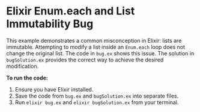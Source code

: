 # Elixir Enum.each and List Immutability Bug

This example demonstrates a common misconception in Elixir: lists are immutable.  Attempting to modify a list inside an `Enum.each` loop does not change the original list.  The code in `bug.ex` shows this issue. The solution in `bugSolution.ex` provides the correct way to achieve the desired modification.

**To run the code:**

1. Ensure you have Elixir installed.
2. Save the code from `bug.ex` and `bugSolution.ex` into separate files.
3. Run `elixir bug.ex` and `elixir bugSolution.ex` from your terminal.